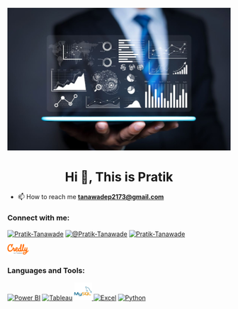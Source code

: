 ![logo](https://github.com/Pratik211305/Introduction/blob/main/Business%20Analyst.jpg)
<h1 align="center">Hi 👋, This is Pratik</h1>

  
- 📫 How to reach me **tanawadep2173@gmail.com**

<h3 align="left"> Connect with me:</h3>
<p align="left">
<a href="https://www.linkedin.com/in/pratik-tan2113ppt" target="_blank">
    <img align="center" src="https://raw.githubusercontent.com/rahuldkjain/github-profile-readme-generator/master/src/images/icons/Social/linked-in-alt.svg" alt="Pratik-Tanawade" height="30" width="40" /></a>
<a href="https://www.hackerrank.com/profile/tanawadep2173" target="blank"><img align="center" src="https://raw.githubusercontent.com/rahuldkjain/github-profile-readme-generator/master/src/images/icons/Social/hackerrank.svg" alt="@Pratik-Tanawade" height="30" width="40" /></a>
<a href="https://www.credly.com/users/tanawade_pratik-2113" target="blank"><img align="center" src="https://cdn.jsdelivr.net/gh/rahuldkjain/github-profile-readme-generator/src/images/icons/Social/credly.svg" alt="Pratik-Tanawade" height="30" width="40" /></a>

<a href="https://www.credly.com/users/doanvinhphu" style="display: inline-flex; align-items: center;"><img src="./credly-logo.svg" width="48px" style="margin-right: 16px;"></a>
  
</p>

<h3 align="left"> Languages and Tools:</h3>
<p align="left">
  <a href="https://powerbi.microsoft.com/" target="_blank" rel="noreferrer">
    <img src="https://www.vectorlogo.zone/logos/microsoft_powerbi/microsoft_powerbi-icon.svg" alt="Power BI" width="40" height="40" /></a>
<a href="https://www.tableau.com/" target="_blank" rel="noreferrer">
    <img src="file:///C:/Users/asus/Downloads/tableau-svgrepo-com.svg" alt="Tableau" width="40" height="40" /></a>
 <a href="https://www.mysql.com/" target="_blank" rel="noreferrer"> <img src="https://raw.githubusercontent.com/devicons/devicon/master/icons/mysql/mysql-original-wordmark.svg" alt="mysql" width="40" height="40"/> </a> 
  <a href="https://www.microsoft.com/en-us/microsoft-365/excel" target="_blank" rel="noreferrer">
    <img src="https://www.vectorlogo.zone/logos/microsoft_excel/microsoft_excel-icon.svg" alt="Excel" width="40" height="40" /></a>
<a href="https://www.python.org/" target="_blank" rel="noreferrer">
    <img src="https://www.vectorlogo.zone/logos/python/python-icon.svg" alt="Python" width="40" height="40" /></a>
</p>
